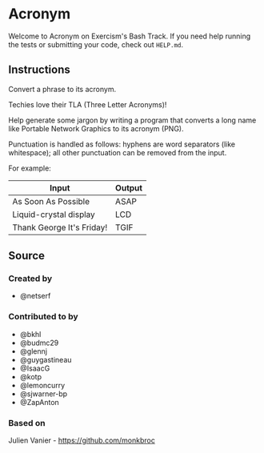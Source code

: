 # Acronym

Welcome to Acronym on Exercism's Bash Track.
If you need help running the tests or submitting your code, check out `HELP.md`.

## Instructions

Convert a phrase to its acronym.

Techies love their TLA (Three Letter Acronyms)!

Help generate some jargon by writing a program that converts a long name like Portable Network Graphics to its acronym (PNG).

Punctuation is handled as follows: hyphens are word separators (like whitespace); all other punctuation can be removed from the input.

For example:

| Input                     | Output |
| ------------------------- | ------ |
| As Soon As Possible       | ASAP   |
| Liquid-crystal display    | LCD    |
| Thank George It's Friday! | TGIF   |

## Source

### Created by

- @netserf

### Contributed to by

- @bkhl
- @budmc29
- @glennj
- @guygastineau
- @IsaacG
- @kotp
- @lemoncurry
- @sjwarner-bp
- @ZapAnton

### Based on

Julien Vanier - https://github.com/monkbroc
